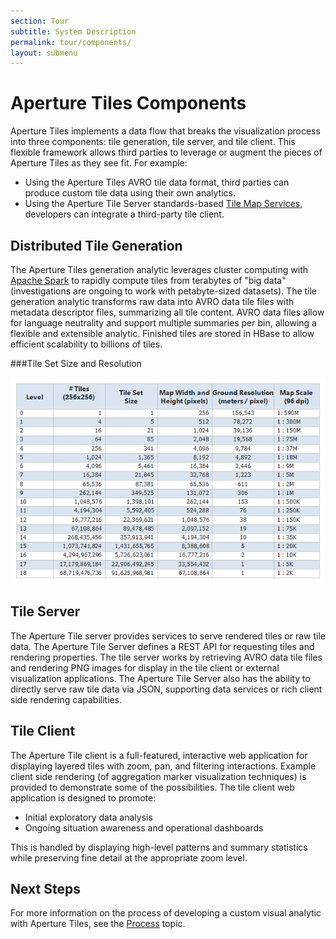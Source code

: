 ```yaml
---
section: Tour
subtitle: System Description
permalink: tour/components/
layout: submenu
---
```


Aperture Tiles Components
=========================

Aperture Tiles implements a data flow that breaks the visualization process into three components: tile generation, tile server, and tile client. This flexible framework allows third parties to leverage or augment the pieces of Aperture Tiles as they see fit. For example:

- Using the Aperture Tiles AVRO tile data format, third parties can produce custom tile data using their own analytics.
- Using the Aperture Tile Server standards-based [Tile Map Services](http://en.wikipedia.org/wiki/Tile_Map_Service), developers can integrate a third-party tile client.

Distributed Tile Generation
---------------------------

The Aperture Tiles generation analytic leverages cluster computing with [Apache Spark](http://spark.incubator.apache.org/) to rapidly compute tiles from terabytes of "big data" (investigations are ongoing to work with petabyte-sized datasets). The tile generation analytic transforms raw data into AVRO data tile files with metadata descriptor files, summarizing all tile content. AVRO data files allow for language neutrality and support multiple summaries per bin, allowing a flexible and extensible analytic. Finished tiles are stored in HBase to allow efficient scalability to billions of tiles.

###Tile Set Size and Resolution

![Billions of Tiles](../../img/billions-of-tiles.png) 

Tile Server
-----------

The Aperture Tile server provides services to serve rendered tiles or raw tile data. The Aperture Tile Server defines a REST API for requesting tiles and rendering properties. The tile server works by retrieving AVRO data tile files and rendering PNG images for display in the tile client or external visualization applications. The Aperture Tile Server also has the ability to directly serve raw tile data via JSON, supporting data services or rich client side rendering capabilities.

Tile Client
-----------

The Aperture Tile client is a full-featured, interactive web application for displaying layered tiles with zoom, pan, and filtering interactions. Example client side rendering (of aggregation marker visualization techniques) is provided to demonstrate some of the possibilities. The tile client web application is designed to promote:

- Initial exploratory data analysis
- Ongoing situation awareness and operational dashboards
 
This is handled by displaying high-level patterns and summary statistics while preserving fine detail at the appropriate zoom level.

## Next Steps

For more information on the process of developing a custom visual analytic with Aperture Tiles, see the [Process](../process/) topic.